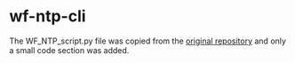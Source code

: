 # wf-ntp-cli


The WF_NTP_script.py file was copied from the [original repository](https://github.com/impact27/WF_NTP) and only a small code section was added.